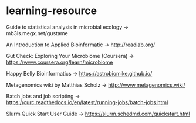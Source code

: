 # learning-resource

Guide to statistical analysis in microbial ecology -> mb3is.megx.net/gustame

An Introduction to Applied Bioinformatic -> http://readiab.org/

Gut Check: Exploring Your Microbiome (Coursera) -> https://www.coursera.org/learn/microbiome

Happy Belly Bioinformatics -> https://astrobiomike.github.io/

Metagenomics wiki by Matthias Scholz -> http://www.metagenomics.wiki/

Batch jobs and job scripting -> https://curc.readthedocs.io/en/latest/running-jobs/batch-jobs.html

Slurm Quick Start User Guide -> https://slurm.schedmd.com/quickstart.html
